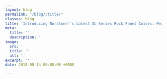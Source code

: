 ```yaml
---
layout: blog
permalink: "/blog/:title/"
classes: blog
title: 'Introducing Norstone''s Latest XL Series Rock Panel Colors: Pearl and Sierra'
meta:
  title: ''
  description: ''
image:
  src: ''
  title: ''
  alt: ''
excerpt: ''
date: 2018-08-14 00:00:00 +0000

---
```

